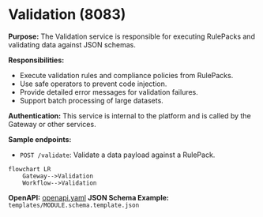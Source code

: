 # Validation (8083)

**Purpose:** The Validation service is responsible for executing RulePacks and validating data against JSON schemas.

**Responsibilities:**
- Execute validation rules and compliance policies from RulePacks.
- Use safe operators to prevent code injection.
- Provide detailed error messages for validation failures.
- Support batch processing of large datasets.

**Authentication:** This service is internal to the platform and is called by the Gateway or other services.

**Sample endpoints:**
- `POST /validate`: Validate a data payload against a RulePack.

```mermaid
flowchart LR
    Gateway-->Validation
    Workflow-->Validation
```

**OpenAPI:** [openapi.yaml](./openapi.yaml)
**JSON Schema Example:** `templates/MODULE.schema.template.json`
